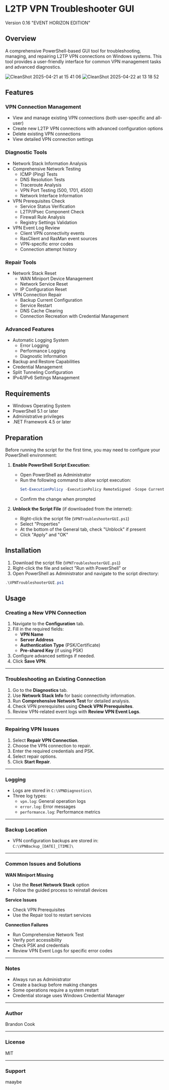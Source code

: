 # L2TP VPN Troubleshooter GUI
Version 0.16 "EVENT HORIZON EDITION"

## Overview
A comprehensive PowerShell-based GUI tool for troubleshooting, managing, and repairing L2TP VPN connections on Windows systems. This tool provides a user-friendly interface for common VPN management tasks and advanced diagnostics.

![CleanShot 2025-04-21 at 15 41 06](https://github.com/user-attachments/assets/ea0fcd5f-75f0-4912-ac1a-e04da0b4da59)
![CleanShot 2025-04-22 at 13 18 52](https://github.com/user-attachments/assets/d36f5ecc-eb4a-4a8a-b333-f37e34f534cb)



## Features

### VPN Connection Management
- View and manage existing VPN connections (both user-specific and all-user)
- Create new L2TP VPN connections with advanced configuration options
- Delete existing VPN connections
- View detailed VPN connection settings

### Diagnostic Tools
- Network Stack Information Analysis
- Comprehensive Network Testing
  - ICMP (Ping) Tests
  - DNS Resolution Tests
  - Traceroute Analysis
  - VPN Port Testing (500, 1701, 4500)
  - Network Interface Information
- VPN Prerequisites Check
  - Service Status Verification
  - L2TP/IPsec Component Check
  - Firewall Rule Analysis
  - Registry Settings Validation
- VPN Event Log Review
  - Client VPN connectivity events
  - RasClient and RasMan event sources
  - VPN-specific error codes
  - Connection attempt history

### Repair Tools
- Network Stack Reset
  - WAN Miniport Device Management
  - Network Service Reset
  - IP Configuration Reset
- VPN Connection Repair
  - Backup Current Configuration
  - Service Restart
  - DNS Cache Clearing
  - Connection Recreation with Credential Management

### Advanced Features
- Automatic Logging System
  - Error Logging
  - Performance Logging
  - Diagnostic Information
- Backup and Restore Capabilities
- Credential Management
- Split Tunneling Configuration
- IPv4/IPv6 Settings Management

## Requirements
- Windows Operating System
- PowerShell 5.1 or later
- Administrative privileges
- .NET Framework 4.5 or later

## Preparation
Before running the script for the first time, you may need to configure your PowerShell environment:

1. **Enable PowerShell Script Execution**:
   - Open PowerShell as Administrator
   - Run the following command to allow script execution:
     ```powershell
     Set-ExecutionPolicy -ExecutionPolicy RemoteSigned -Scope CurrentUser
     ```
   - Confirm the change when prompted

2. **Unblock the Script File** (if downloaded from the internet):
   - Right-click the script file (`VPNTroubleshooterGUI.ps1`)
   - Select "Properties"
   - At the bottom of the General tab, check "Unblock" if present
   - Click "Apply" and "OK"


## Installation
1. Download the script file (`VPNTroubleshooterGUI.ps1`)
2. Right-click the file and select "Run with PowerShell" or
3. Open PowerShell as Administrator and navigate to the script directory:
```powershell
.\VPNTroubleshooterGUI.ps1
```

## Usage

### Creating a New VPN Connection

1. Navigate to the **Configuration** tab.
2. Fill in the required fields:
   - **VPN Name**
   - **Server Address**
   - **Authentication Type** (PSK/Certificate)
   - **Pre-shared Key** (if using PSK)
3. Configure advanced settings if needed.
4. Click **Save VPN**.

---

### Troubleshooting an Existing Connection

1. Go to the **Diagnostics** tab.
2. Use **Network Stack Info** for basic connectivity information.
3. Run **Comprehensive Network Test** for detailed analysis.
4. Check VPN prerequisites using **Check VPN Prerequisites**.
5. Review VPN-related event logs with **Review VPN Event Logs**.


---

### Repairing VPN Issues

1. Select **Repair VPN Connection**.
2. Choose the VPN connection to repair.
3. Enter the required credentials and PSK.
4. Select repair options.
5. Click **Start Repair**.

---

### Logging

- Logs are stored in `C:\VPNDiagnostics\`
- Three log types:
  - `vpn.log`: General operation logs
  - `error.log`: Error messages
  - `performance.log`: Performance metrics

---

### Backup Location

- VPN configuration backups are stored in:  
  `C:\VPNBackup_[DATE]_[TIME]\`

---

### Common Issues and Solutions

**WAN Miniport Missing**  
- Use the **Reset Network Stack** option  
- Follow the guided process to reinstall devices

**Service Issues**  
- Check VPN Prerequisites  
- Use the Repair tool to restart services

**Connection Failures**  
- Run Comprehensive Network Test  
- Verify port accessibility  
- Check PSK and credentials
- Review VPN Event Logs for specific error codes

---

### Notes

- Always run as Administrator
- Create a backup before making changes
- Some operations require a system restart
- Credential storage uses Windows Credential Manager

---

### Author

Brandon Cook

---

### License

MIT

---

### Support

maaybe
